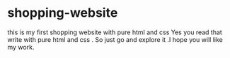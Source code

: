 # shopping-website
this is my first shopping website with pure html and css
Yes you read that write with pure html and css .
So just go and explore it .I hope you will like my work.
